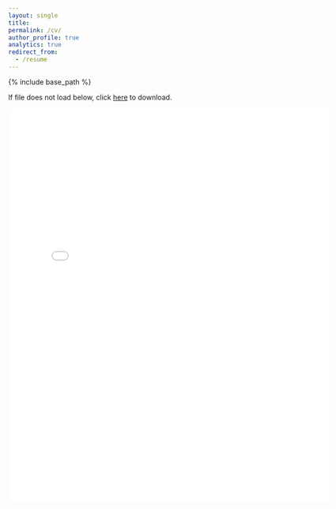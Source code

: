 ```yaml
---
layout: single
title:
permalink: /cv/
author_profile: true
analytics: true
redirect_from:
  - /resume
---
```


{% include base_path %}

If file does not load below, click [here](https://yashchitalia.github.io/files/Yash_Resume_PhD_General_05262020.pdf) to download.

<embed src="{{ site.baseurl }}/files/Yash_Resume_PhD_General_04222020.pdf" width="650" height="800" type='application/pdf'>